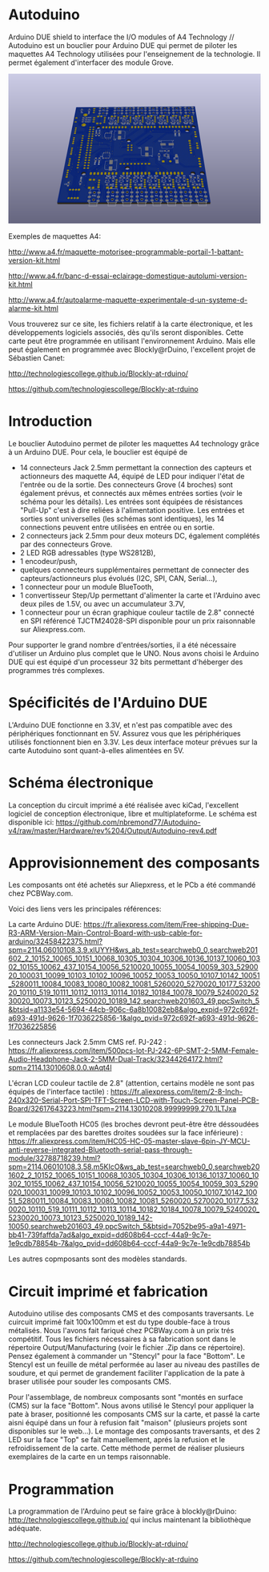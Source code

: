 # Autoduino

Arduino DUE shield to interface the I/O modules of A4 Technology // Autoduino est un bouclier pour Arduino DUE qui permet de piloter les maquettes A4 Technology utilisées pour l'enseignement de la technologie. Il permet également d'interfacer des module Grove.

![alt textAutoduino Shield](https://github.com/nbremond77/Autoduino-v4/blob/master/Hardware/rev%204/Output/Images/Autoduino-rev4%20-%20C.png)

Exemples de maquettes A4:


http://www.a4.fr/maquette-motorisee-programmable-portail-1-battant-version-kit.html


http://www.a4.fr/banc-d-essai-eclairage-domestique-autolumi-version-kit.html


http://www.a4.fr/autoalarme-maquette-experimentale-d-un-systeme-d-alarme-kit.html



Vous trouverez sur ce site, les fichiers relatif à la carte électronique, et les développements logiciels associés, dès qu'ils seront disponibles. Cette carte peut être programmée en utilisant l'environnement Arduino. Mais elle peut également en programmée avec Blockly@rDuino, l'excellent projet de Sébastien Canet:

http://technologiescollege.github.io/Blockly-at-rduino/

https://github.com/technologiescollege/Blockly-at-rduino



# Introduction
Le bouclier Autoduino permet de piloter les maquettes A4 technology grâce à un Arduino DUE. Pour cela, le bouclier est équipé de 
- 14 connecteurs Jack 2.5mm permettant la connection des capteurs et actionneurs des maquette A4, équipé de LED pour indiquer l'état de l'entrée ou de la sortie. Des connecteurs Grove (4 broches) sont également prévus, et connectés aux mêmes entrées sorties (voir le schéma pour les détails). Les entrées sont équipées de résistances "Pull-Up" c'est à dire reliées à l'alimentation positive. Les entrées et sorties sont universelles (les schémas sont identiques), les 14 connections peuvent entre utilisées en entrée ou en sortie.
- 2 connecteurs jack 2.5mm pour deux moteurs DC, également complétés par des connecteurs Grove.
- 2 LED RGB adressables (type WS2812B),
- 1 encodeur/push,
- quelques connecteurs supplémentaires permettant de connecter des capteurs/actionneurs plus évolués (I2C, SPI, CAN, Serial...),
- 1 connecteur pour un module BlueTooth,
- 1 convertisseur Step/Up permettant d'alimenter la carte et l'Arduino avec deux piles de 1.5V, ou avec un accumulateur 3.7V,
- 1 connecteur pour un écran graphique couleur tactile de 2.8" connecté en SPI référencé TJCTM24028-SPI disponible pour un prix raisonnable sur Aliexpress.com.


Pour supporter le grand nombre d'entrées/sorties, il a été nécessaire d'utiliser un Arduino plus complet que le UNO. Nous avons choisi le Arduino DUE qui est équipé d'un processeur 32 bits permettant d'héberger des programmes trés complexes.

# Spécificités de l'Arduino DUE

L'Arduino DUE fonctionne en 3.3V, et n'est pas compatible avec des périphériques fonctionnant en 5V. Assurez vous que les périphériques utilisés fonctionnent bien en 3.3V. Les deux interface moteur prévues sur la carte Autoduino sont quant-à-elles alimentées en 5V.


# Schéma électronique

La conception du circuit imprimé a été réalisée avec kiCad, l'excellent logiciel de conception électronique, libre et multiplateforme. Le schéma est disponible ici:
https://github.com/nbremond77/Autoduino-v4/raw/master/Hardware/rev%204/Output/Autoduino-rev4.pdf

# Approvisionnement des composants

Les composants ont été achetés sur Aliepxress, et le PCb a été commandé chez PCBWay.com.

Voici des liens vers les principales références:

La carte Arduino DUE: https://fr.aliexpress.com/item/Free-shipping-Due-R3-ARM-Version-Main-Control-Board-with-usb-cable-for-arduino/32458422375.html?spm=2114.06010108.3.9.xlUYYH&ws_ab_test=searchweb0_0,searchweb201602_2_10152_10065_10151_10068_10305_10304_10306_10136_10137_10060_10302_10155_10062_437_10154_10056_5210020_10055_10054_10059_303_5290020_100031_10099_10103_10102_10096_10052_10053_10050_10107_10142_10051_5280011_10084_10083_10080_10082_10081_5260020_5270020_10177_5320020_10110_519_10111_10112_10113_10114_10182_10184_10078_10079_5240020_5230020_10073_10123_5250020_10189_142,searchweb201603_49,ppcSwitch_5&btsid=a1133e54-5694-44cb-906c-6a8b10082eb8&algo_expid=972c692f-a693-491d-9626-1f7036225856-1&algo_pvid=972c692f-a693-491d-9626-1f7036225856

Les connecteurs Jack 2.5mm CMS ref. PJ-242 : https://fr.aliexpress.com/item/500pcs-lot-PJ-242-6P-SMT-2-5MM-Female-Audio-Headphone-Jack-2-5MM-Dual-Track/32344264172.html?spm=2114.13010608.0.0.wAqt4l

L'écran LCD couleur tactile de 2.8" (attention, certains modèle ne sont pas équipés de l'interface tactile) : https://fr.aliexpress.com/item/2-8-Inch-240x320-Serial-Port-SPI-TFT-Screen-LCD-with-Touch-Screen-Panel-PCB-Board/32617643223.html?spm=2114.13010208.99999999.270.1LTJxa

Le module BlueTooth HC05 (les broches devront peut-être être déssoudées et remplacées par des barettes droites soudées sur la face inférieure) : https://fr.aliexpress.com/item/HC05-HC-05-master-slave-6pin-JY-MCU-anti-reverse-integrated-Bluetooth-serial-pass-through-module/32788718239.html?spm=2114.06010108.3.58.m5KIcO&ws_ab_test=searchweb0_0,searchweb201602_2_10152_10065_10151_10068_10305_10304_10306_10136_10137_10060_10302_10155_10062_437_10154_10056_5210020_10055_10054_10059_303_5290020_100031_10099_10103_10102_10096_10052_10053_10050_10107_10142_10051_5280011_10084_10083_10080_10082_10081_5260020_5270020_10177_5320020_10110_519_10111_10112_10113_10114_10182_10184_10078_10079_5240020_5230020_10073_10123_5250020_10189_142-10050,searchweb201603_49,ppcSwitch_5&btsid=7052be95-a9a1-4971-bb41-739faffda7ad&algo_expid=dd608b64-cccf-44a9-9c7e-1e9cdb78854b-7&algo_pvid=dd608b64-cccf-44a9-9c7e-1e9cdb78854b

Les autres copmposants sont des modèles standards.

# Circuit imprimé et fabrication

Autoduino utilise des composants CMS et des composants traversants. Le cuircuit imprimé fait 100x100mm et est du type double-face à trous métalisés. Nous l'avons fait fariqué chez PCBWay.com à un prix trés compétitif. Tous les fichiers nécessaires à sa fabrication sont dans le répertoire Output/Manufacturing (voir le fichier .Zip dans ce répertoire). Pensez également à commander un "Stencyl" pour la face "Bottom". Le Stencyl est un feuille de métal performée au laser au niveau des pastilles de soudure, et qui permet de grandement faciliter l'application de la pate à braser utilisée pour souder les  composants CMS.

Pour l'assemblage, de nombreux composants sont "montés en surface (CMS) sur la face "Bottom". Nous avons utilisé le Stencyl pour appliquer la pate à braser, positionné les composants CMS sur la carte, et passé la carte aisni équipé dans un four à refusion fait "maison" (plusieurs projets sont disponibles sur le web...).
Le montage des composants traversants, et des 2 LED sur la face "Top" se fait manuellement, aprés la refusion et le refroidissement de la carte. Cette méthode permet de réaliser plusieurs exemplaires de la carte en un temps raisonnable.

# Programmation
La programmation de l'Arduino peut se faire grâce à blockly@rDuino: http://technologiescollege.github.io/ qui inclus maintenant la bibliothèque adéquate.

http://technologiescollege.github.io/Blockly-at-rduino/

https://github.com/technologiescollege/Blockly-at-rduino



